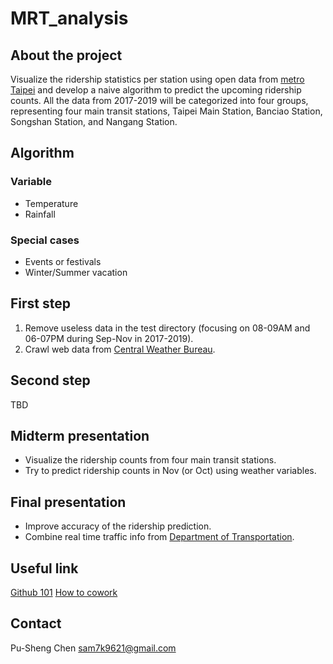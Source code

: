 # MRT_analysis## About the projectVisualize the ridership statistics per station using open data from [metro Taipei](https://www.metro.taipei/cp.aspx?n=FF31501BEBDD0136&fbclid=IwAR20Df9ASOjw9qJYmHgFRXFOHQOP5xV2h1DA3MFmREj641ksJBwFmByT8js) and develop a naive algorithm to predict the upcoming ridership counts.All the data from 2017-2019 will be categorized into four groups, representing four main transit stations, Taipei Main Station, Banciao Station, Songshan Station, and Nangang Station.## Algorithm ### Variable * Temperature * Rainfall### Special cases* Events or festivals* Winter/Summer vacation## First step1. Remove useless data in the test directory (focusing on 08-09AM and 06-07PM during Sep-Nov in 2017-2019).2. Crawl web data from [Central Weather Bureau](https://e-service.cwb.gov.tw/HistoryDataQuery/index.jsp).## Second step TBD## Midterm presentation* Visualize the ridership counts from four main transit stations.* Try to predict ridership counts in Nov (or Oct) using weather variables.## Final presentation * Improve accuracy of the ridership prediction.* Combine real time traffic info from [Department of Transportation](https://www.bote.gov.taipei/Content_List.aspx?n=EAC17E905EB08680).## Useful link [Github 101](http://gogojimmy.net/2012/01/17/how-to-use-git-1-git-basic/)[How to cowork](https://medium.com/開發隨筆/git-共同協作開發-adac8ed2e949)## Contact Pu-Sheng Chen sam7k9621@gmail.com